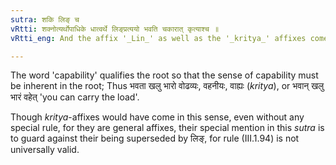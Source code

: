 ```yaml
---
sutra: शकि लिङ् च
vRtti: शक्नोत्यर्थोपाधिके धात्वर्थे लिङ्प्रत्ययो भवति चकारात् कृत्याश्च ॥
vRtti_eng: And the affix '_Lin_' as well as the '_kritya_' affixes come after a verb, when the sense is that of 'capability'.

---
```

The word 'capability' qualifies the root so that the sense of capability must be inherent in the root; Thus भवता खलु भारो वोढव्यः, वहनीयः, वाह्यः (_kritya_), or भवान् खलु भारं वहेत् 'you can carry the load'.

Though _kritya_-affixes would have come in this sense, even without any special rule, for they are general affixes, their special mention in this _sutra_ is to guard against their being superseded by लिङ्, for rule (III.1.94) is not universally valid.